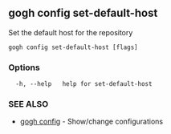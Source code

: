 ## gogh config set-default-host

Set the default host for the repository

```
gogh config set-default-host [flags]
```

### Options

```
  -h, --help   help for set-default-host
```

### SEE ALSO

* [gogh config](gogh_config.md)	 - Show/change configurations

